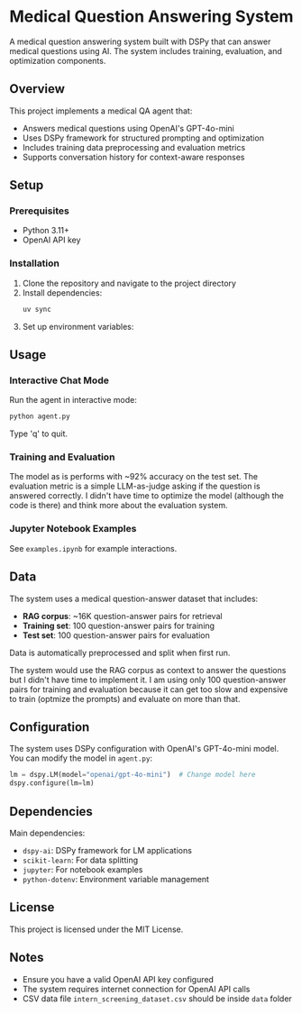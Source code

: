 # Medical Question Answering System

A medical question answering system built with DSPy that can answer medical questions using AI. The system includes training, evaluation, and optimization components.

## Overview

This project implements a medical QA agent that:
- Answers medical questions using OpenAI's GPT-4o-mini
- Uses DSPy framework for structured prompting and optimization
- Includes training data preprocessing and evaluation metrics
- Supports conversation history for context-aware responses


## Setup

### Prerequisites
- Python 3.11+
- OpenAI API key

### Installation

1. Clone the repository and navigate to the project directory
2. Install dependencies:
   ```bash
   uv sync
   ```
3. Set up environment variables:
   
## Usage

### Interactive Chat Mode

Run the agent in interactive mode:

```bash
python agent.py
```
Type 'q' to quit.


### Training and Evaluation

The model as is performs with ~92% accuracy on the test set. The evaluation metric is a simple LLM-as-judge asking if the question is answered correctly.
I didn't have time to optimize the model (although the code is there) and think more about the evaluation system.


### Jupyter Notebook Examples

See `examples.ipynb` for example interactions.

## Data

The system uses a medical question-answer dataset that includes:
- **RAG corpus**: ~16K question-answer pairs for retrieval
- **Training set**: 100 question-answer pairs for training
- **Test set**: 100 question-answer pairs for evaluation

Data is automatically preprocessed and split when first run.

The system would use the RAG corpus as context to answer the questions but I didn't have time to implement it. I am using only 100 question-answer pairs for training and evaluation because it can get too slow and expensive to train (optmize the prompts) and evaluate on more than that.

## Configuration

The system uses DSPy configuration with OpenAI's GPT-4o-mini model. You can modify the model in `agent.py`:

```python
lm = dspy.LM(model="openai/gpt-4o-mini")  # Change model here
dspy.configure(lm=lm)
```

## Dependencies

Main dependencies:
- `dspy-ai`: DSPy framework for LM applications
- `scikit-learn`: For data splitting
- `jupyter`: For notebook examples
- `python-dotenv`: Environment variable management


## License

This project is licensed under the MIT License.

## Notes

- Ensure you have a valid OpenAI API key configured
- The system requires internet connection for OpenAI API calls
- CSV data file `intern_screening_dataset.csv` should be inside `data` folder